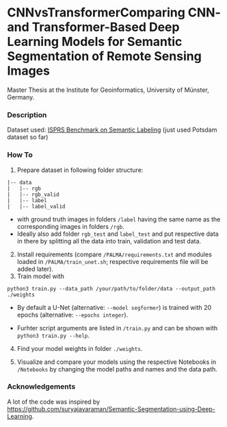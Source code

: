 # CNNvsTransformerComparing CNN- and Transformer-Based Deep Learning Models for Semantic Segmentation of Remote Sensing Images
Master Thesis at the Institute for Geoinformatics, University of Münster, Germany. 

### Description
Dataset used: [ISPRS Benchmark on Semantic Labeling](https://www.isprs.org/education/benchmarks/UrbanSemLab/default.aspx) (just used Potsdam dataset so far)

### How To

1. Prepare dataset in following folder structure:
```
|-- data
|   |-- rgb
|   |-- rgb_valid
|   |-- label
|   |-- label_valid
```
 - with ground truth images in folders `/label` having the same name as the corresponding images in folders `/rgb`.
 - Ideally also add folder `rgb_test` and `label_test` and put respective data in there by splitting all the data into train, validation and test data. 

2. Install requirements (compare `/PALMA/requirements.txt` and modules loaded in `/PALMA/train_unet.sh`; respective requirements file will be added later).
3. Train model with
```
python3 train.py --data_path /your/path/to/folder/data --output_path ./weights
```

 - By default a U-Net (alternative: `--model segformer`) is trained with 20 epochs (alternative: `--epochs integer`).

 - Furhter script arguments are listed in `/train.py` and can be shown with `python3 train.py --help`. 

4. Find your model weights in folder `./weights`.

5. Visualize and compare your models using the respective Notebooks in `/Notebooks` by changing the model paths and names and the data path.

### Acknowledgements

A lot of the code was inspired by https://github.com/suryajayaraman/Semantic-Segmentation-using-Deep-Learning.
